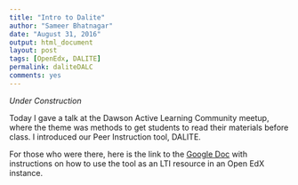 ```yaml
---
title: "Intro to Dalite"
author: "Sameer Bhatnagar"
date: "August 31, 2016"
output: html_document
layout: post
tags: [OpenEdx, DALITE]
permalink: daliteDALC
comments: yes
---
```




_Under Construction_

Today I gave a talk at the Dawson Active Learning Community meetup, where the theme was methods to get students to read their materials before class. I introduced our Peer Instruction tool, DALITE.
<!--more-->
For those who were there, here is the link to the [Google Doc](https://docs.google.com/document/d/1m0VFDhGpk8j_bteoNFXwZEoehfPZX1NMv44COgwito8/edit?usp=sharing) with instructions on how to use the tool as an LTI resource in an Open EdX instance.
